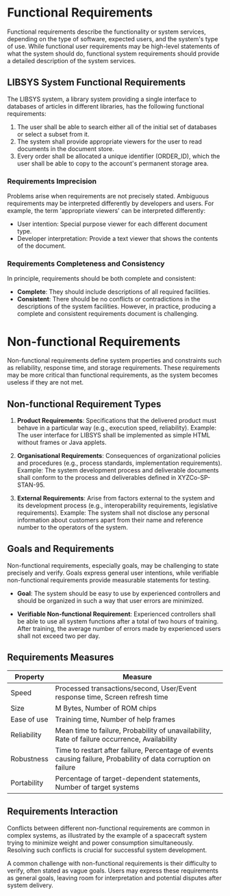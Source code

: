 # Functional Requirements

Functional requirements describe the functionality or system services, depending on the type of software, expected users, and the system's type of use. While functional user requirements may be high-level statements of what the system should do, functional system requirements should provide a detailed description of the system services.

## LIBSYS System Functional Requirements

The LIBSYS system, a library system providing a single interface to databases of articles in different libraries, has the following functional requirements:

1. The user shall be able to search either all of the initial set of databases or select a subset from it.
2. The system shall provide appropriate viewers for the user to read documents in the document store.
3. Every order shall be allocated a unique identifier (ORDER_ID), which the user shall be able to copy to the account's permanent storage area.

### Requirements Imprecision

Problems arise when requirements are not precisely stated. Ambiguous requirements may be interpreted differently by developers and users. For example, the term 'appropriate viewers' can be interpreted differently:
- User intention: Special purpose viewer for each different document type.
- Developer interpretation: Provide a text viewer that shows the contents of the document.

### Requirements Completeness and Consistency

In principle, requirements should be both complete and consistent:
- **Complete**: They should include descriptions of all required facilities.
- **Consistent**: There should be no conflicts or contradictions in the descriptions of the system facilities. However, in practice, producing a complete and consistent requirements document is challenging.

# Non-functional Requirements

Non-functional requirements define system properties and constraints such as reliability, response time, and storage requirements. These requirements may be more critical than functional requirements, as the system becomes useless if they are not met.

## Non-functional Requirement Types

1. **Product Requirements**: Specifications that the delivered product must behave in a particular way (e.g., execution speed, reliability). Example: The user interface for LIBSYS shall be implemented as simple HTML without frames or Java applets.

2. **Organisational Requirements**: Consequences of organizational policies and procedures (e.g., process standards, implementation requirements). Example: The system development process and deliverable documents shall conform to the process and deliverables defined in XYZCo-SP-STAN-95.

3. **External Requirements**: Arise from factors external to the system and its development process (e.g., interoperability requirements, legislative requirements). Example: The system shall not disclose any personal information about customers apart from their name and reference number to the operators of the system.

## Goals and Requirements

Non-functional requirements, especially goals, may be challenging to state precisely and verify. Goals express general user intentions, while verifiable non-functional requirements provide measurable statements for testing.

- **Goal**: The system should be easy to use by experienced controllers and should be organized in such a way that user errors are minimized.

- **Verifiable Non-functional Requirement**: Experienced controllers shall be able to use all system functions after a total of two hours of training. After training, the average number of errors made by experienced users shall not exceed two per day.

## Requirements Measures

| Property | Measure |
| --- | --- |
| Speed | Processed transactions/second, User/Event response time, Screen refresh time |
| Size | M Bytes, Number of ROM chips |
| Ease of use | Training time, Number of help frames |
| Reliability | Mean time to failure, Probability of unavailability, Rate of failure occurrence, Availability |
| Robustness | Time to restart after failure, Percentage of events causing failure, Probability of data corruption on failure |
| Portability | Percentage of target-dependent statements, Number of target systems |

## Requirements Interaction

Conflicts between different non-functional requirements are common in complex systems, as illustrated by the example of a spacecraft system trying to minimize weight and power consumption simultaneously. Resolving such conflicts is crucial for successful system development.

A common challenge with non-functional requirements is their difficulty to verify, often stated as vague goals. Users may express these requirements as general goals, leaving room for interpretation and potential disputes after system delivery.